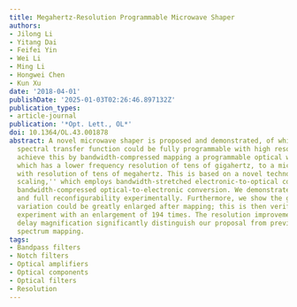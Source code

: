 ```yaml
---
title: Megahertz-Resolution Programmable Microwave Shaper
authors:
- Jilong Li
- Yitang Dai
- Feifei Yin
- Wei Li
- Ming Li
- Hongwei Chen
- Kun Xu
date: '2018-04-01'
publishDate: '2025-01-03T02:26:46.897132Z'
publication_types:
- article-journal
publication: '*Opt. Lett., OL*'
doi: 10.1364/OL.43.001878
abstract: A novel microwave shaper is proposed and demonstrated, of which the microwave
  spectral transfer function could be fully programmable with high resolution. We
  achieve this by bandwidth-compressed mapping a programmable optical wave-shaper,
  which has a lower frequency resolution of tens of gigahertz, to a microwave one
  with resolution of tens of megahertz. This is based on a novel technology of ``bandwidth
  scaling,'' which employs bandwidth-stretched electronic-to-optical conversion and
  bandwidth-compressed optical-to-electronic conversion. We demonstrate the high resolution
  and full reconfigurability experimentally. Furthermore, we show the group delay
  variation could be greatly enlarged after mapping; this is then verified by the
  experiment with an enlargement of 194 times. The resolution improvement and group
  delay magnification significantly distinguish our proposal from previous optics-to-microwave
  spectrum mapping.
tags:
- Bandpass filters
- Notch filters
- Optical amplifiers
- Optical components
- Optical filters
- Resolution
---
```

